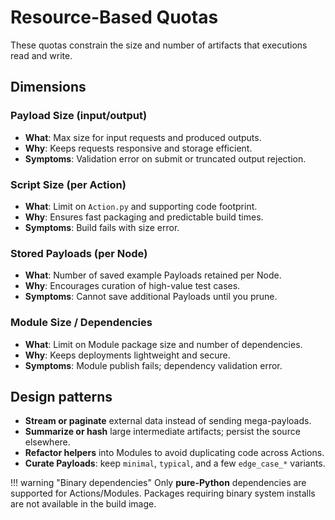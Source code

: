 # Resource-Based Quotas

These quotas constrain the size and number of artifacts that executions read and write.

## Dimensions

### Payload Size (input/output)
- **What**: Max size for input requests and produced outputs.
- **Why**: Keeps requests responsive and storage efficient.
- **Symptoms**: Validation error on submit or truncated output rejection.

### Script Size (per Action)
- **What**: Limit on `Action.py` and supporting code footprint.
- **Why**: Ensures fast packaging and predictable build times.
- **Symptoms**: Build fails with size error.

### Stored Payloads (per Node)
- **What**: Number of saved example Payloads retained per Node.
- **Why**: Encourages curation of high-value test cases.
- **Symptoms**: Cannot save additional Payloads until you prune.

### Module Size / Dependencies
- **What**: Limit on Module package size and number of dependencies.
- **Why**: Keeps deployments lightweight and secure.
- **Symptoms**: Module publish fails; dependency validation error.

## Design patterns
- **Stream or paginate** external data instead of sending mega-payloads.
- **Summarize or hash** large intermediate artifacts; persist the source elsewhere.
- **Refactor helpers** into Modules to avoid duplicating code across Actions.
- **Curate Payloads**: keep `minimal`, `typical`, and a few `edge_case_*` variants.

!!! warning "Binary dependencies"
    Only **pure-Python** dependencies are supported for Actions/Modules. Packages requiring binary system installs are not available in the build image.
